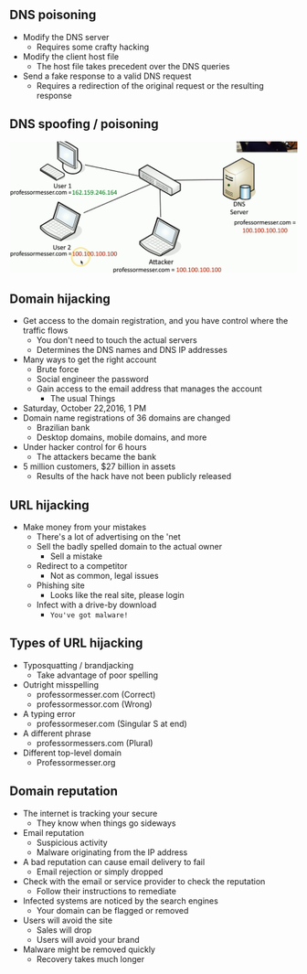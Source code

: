 ## DNS poisoning
- Modify the DNS server
	- Requires some crafty hacking
- Modify the client host file
	- The host file takes precedent over the DNS queries
- Send a fake response to a valid DNS request
	- Requires a redirection of the original request or the resulting response

## DNS spoofing / poisoning
![](Images/Pasted%20image%2020231204225431.png)
## Domain hijacking
- Get access to the domain registration, and you have control where the traffic flows
	- You don't need to touch the actual servers
	- Determines the DNS names and DNS IP addresses
- Many ways to get the right account
	- Brute force
	- Social engineer the password
	- Gain access to the email address that manages the account
		- The usual Things
- Saturday, October 22,2016, 1 PM
- Domain name registrations of 36 domains are changed
	- Brazilian bank
	- Desktop domains, mobile domains, and more
- Under hacker control for 6 hours
	- The attackers became the bank
- 5 million customers, $27 billion in assets
	- Results of the hack have not been publicly released

## URL hijacking
- Make money from your mistakes
	- There's a lot of advertising on the 'net
	- Sell the badly spelled domain to the actual owner
		- Sell a mistake
	- Redirect to a competitor
		- Not as common, legal issues
	- Phishing site
		- Looks like the real site, please login
	- Infect with a drive-by download
		- `You've got malware!`

## Types of URL hijacking
- Typosquatting / brandjacking
	- Take advantage of poor spelling
- Outright misspelling
	- professormesser.com (Correct)
	- professormessor.com (Wrong)
- A typing error
	- professormeser.com (Singular S at end)
- A different phrase
	- professormessers.com (Plural)
- Different top-level domain
	- Professormesser.org

## Domain reputation
- The internet is tracking your secure
	- They know when things go sideways
- Email reputation
	- Suspicious activity
	- Malware originating from the IP address
- A bad reputation can cause email delivery to fail
	- Email rejection or simply dropped
- Check with the email or service provider to check the reputation
	- Follow their instructions to remediate
- Infected systems are noticed by the search engines
	- Your domain can be flagged or removed
- Users will avoid the site
	- Sales will drop
	- Users will avoid your brand
- Malware might be removed quickly
	- Recovery takes much longer

